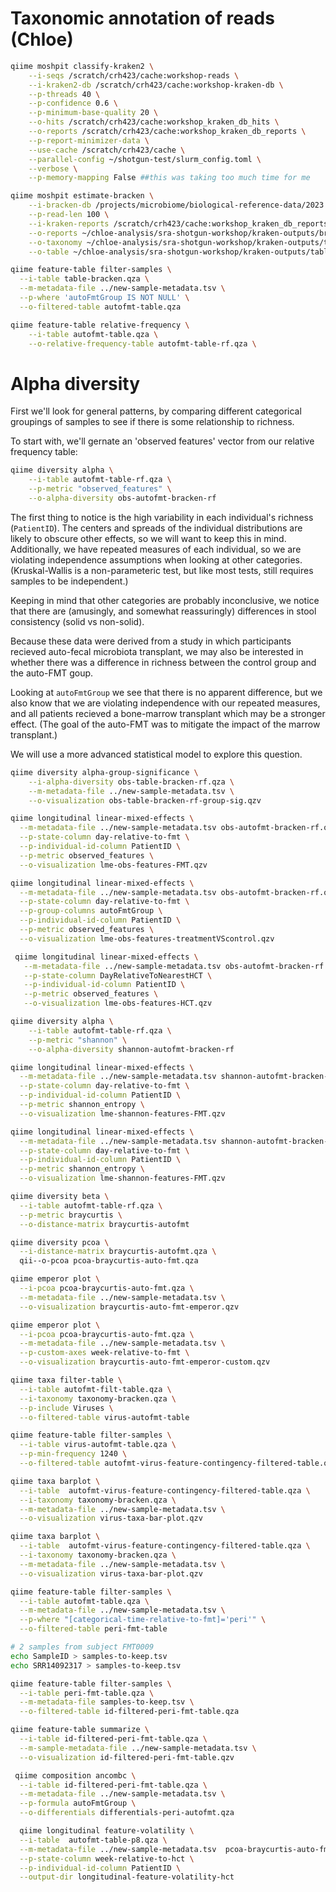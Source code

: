 # Taxonomic annotation of reads (Chloe)

```bash
qiime moshpit classify-kraken2 \
	--i-seqs /scratch/crh423/cache:workshop-reads \
	--i-kraken2-db /scratch/crh423/cache:workshop-kraken-db \
	--p-threads 40 \
	--p-confidence 0.6 \
	--p-minimum-base-quality 20 \
	--o-hits /scratch/crh423/cache:workshop_kraken_db_hits \
	--o-reports /scratch/crh423/cache:workshop_kraken_db_reports \
	--p-report-minimizer-data \
	--use-cache /scratch/crh423/cache \
	--parallel-config ~/shotgun-test/slurm_config.toml \
    --verbose \
    --p-memory-mapping False ##this was taking too much time for me 
```
```bash
qiime moshpit estimate-bracken \
    --i-bracken-db /projects/microbiome/biological-reference-data/2023.06.05-k2-plus-pf-bracken-db.qza \
    --p-read-len 100 \
    --i-kraken-reports /scratch/crh423/cache:workshop_kraken_db_reports \
    --o-reports ~/chloe-analysis/sra-shotgun-workshop/kraken-outputs/bracken-reports.qza \
    --o-taxonomy ~/chloe-analysis/sra-shotgun-workshop/kraken-outputs/taxonomy-bracken.qza \
    --o-table ~/chloe-analysis/sra-shotgun-workshop/kraken-outputs/table-bracken.qza
```

```bash
qiime feature-table filter-samples \
  --i-table table-bracken.qza \
  --m-metadata-file ../new-sample-metadata.tsv \
  --p-where 'autoFmtGroup IS NOT NULL' \
  --o-filtered-table autofmt-table.qza
```

```bash
qiime feature-table relative-frequency \
    --i-table autofmt-table.qza \
	--o-relative-frequency-table autofmt-table-rf.qza \
```

# Alpha diversity 


First we'll look for general patterns, by comparing different categorical groupings of samples to see if there is some relationship to richness.

To start with, we'll gernate an 'observed features' vector from our relative frequency table:

```bash
qiime diversity alpha \
    --i-table autofmt-table-rf.qza \
    --p-metric "observed_features" \
    --o-alpha-diversity obs-autofmt-bracken-rf
```
The first thing to notice is the high variability in each individual's richness
(`PatientID`). The centers and spreads of the individual distributions are
likely to obscure other effects, so we will want to keep this in mind.
Additionally, we have repeated measures of each individual, so we are
violating independence assumptions when looking at other categories.
(Kruskal-Wallis is a non-parameteric test, but like most tests, still requires
samples to be independent.)

Keeping in mind that other categories are probably inconclusive,
we notice that there are (amusingly, and somewhat reassuringly) differences
in stool consistency (solid vs non-solid).

Because these data were derived from a study in which participants recieved
auto-fecal microbiota transplant, we may also be interested in whether there
was a difference in richness between the control group and the auto-FMT goup.

Looking at ``autoFmtGroup`` we see that there is no apparent difference, but
we also know that we are violating independence with our repeated measures, and
all patients recieved a bone-marrow transplant which may be a stronger effect.
(The goal of the auto-FMT was to mitigate the impact of the marrow transplant.)

We will use a more advanced statistical model to explore this question.
```bash
qiime diversity alpha-group-significance \
    --i-alpha-diversity obs-table-bracken-rf.qza \
    --m-metadata-file ../new-sample-metadata.tsv \
    --o-visualization obs-table-bracken-rf-group-sig.qzv
```

```bash
qiime longitudinal linear-mixed-effects \
  --m-metadata-file ../new-sample-metadata.tsv obs-autofmt-bracken-rf.qza \
  --p-state-column day-relative-to-fmt \
  --p-individual-id-column PatientID \
  --p-metric observed_features \
  --o-visualization lme-obs-features-FMT.qzv
```

```bash
qiime longitudinal linear-mixed-effects \
  --m-metadata-file ../new-sample-metadata.tsv obs-autofmt-bracken-rf.qza \
  --p-state-column day-relative-to-fmt \
  --p-group-columns autoFmtGroup \
  --p-individual-id-column PatientID \
  --p-metric observed_features \
  --o-visualization lme-obs-features-treatmentVScontrol.qzv
```

```bash
 qiime longitudinal linear-mixed-effects \
   --m-metadata-file ../new-sample-metadata.tsv obs-autofmt-bracken-rf.qza \
   --p-state-column DayRelativeToNearestHCT \
   --p-individual-id-column PatientID \
   --p-metric observed_features \
   --o-visualization lme-obs-features-HCT.qzv
```
```bash
qiime diversity alpha \
    --i-table autofmt-table-rf.qza \
    --p-metric "shannon" \
    --o-alpha-diversity shannon-autofmt-bracken-rf
```
```bash
qiime longitudinal linear-mixed-effects \
  --m-metadata-file ../new-sample-metadata.tsv shannon-autofmt-bracken-rf.qza \
  --p-state-column day-relative-to-fmt \
  --p-individual-id-column PatientID \
  --p-metric shannon_entropy \
  --o-visualization lme-shannon-features-FMT.qzv
```

```bash
qiime longitudinal linear-mixed-effects \
  --m-metadata-file ../new-sample-metadata.tsv shannon-autofmt-bracken-rf.qza \
  --p-state-column day-relative-to-fmt \
  --p-individual-id-column PatientID \
  --p-metric shannon_entropy \
  --o-visualization lme-shannon-features-FMT.qzv
```

```bash
qiime diversity beta \
  --i-table autofmt-table-rf.qza \
  --p-metric braycurtis \
  --o-distance-matrix braycurtis-autofmt
```

```bash
qiime diversity pcoa \
  --i-distance-matrix braycurtis-autofmt.qza \
  qii--o-pcoa pcoa-braycurtis-auto-fmt.qza 
```

```bash
qiime emperor plot \
  --i-pcoa pcoa-braycurtis-auto-fmt.qza \
  --m-metadata-file ../new-sample-metadata.tsv \
  --o-visualization braycurtis-auto-fmt-emperor.qzv 
```

```bash
qiime emperor plot \
  --i-pcoa pcoa-braycurtis-auto-fmt.qza \
  --m-metadata-file ../new-sample-metadata.tsv \
  --p-custom-axes week-relative-to-fmt \
  --o-visualization braycurtis-auto-fmt-emperor-custom.qzv 
```

```bash
qiime taxa filter-table \
  --i-table autofmt-filt-table.qza \
  --i-taxonomy taxonomy-bracken.qza \
  --p-include Viruses \
  --o-filtered-table virus-autofmt-table
```
```bash
qiime feature-table filter-samples \
  --i-table virus-autofmt-table.qza \
  --p-min-frequency 1240 \
  --o-filtered-table autofmt-virus-feature-contingency-filtered-table.qza
```

```bash
qiime taxa barplot \
  --i-table  autofmt-virus-feature-contingency-filtered-table.qza \
  --i-taxonomy taxonomy-bracken.qza \
  --m-metadata-file ../new-sample-metadata.tsv \
  --o-visualization virus-taxa-bar-plot.qzv
```


```bash
qiime taxa barplot \
  --i-table  autofmt-virus-feature-contingency-filtered-table.qza \
  --i-taxonomy taxonomy-bracken.qza \
  --m-metadata-file ../new-sample-metadata.tsv \
  --o-visualization virus-taxa-bar-plot.qzv
```

```bash
qiime feature-table filter-samples \
  --i-table autofmt-table.qza \
  --m-metadata-file ../new-sample-metadata.tsv \
  --p-where "[categorical-time-relative-to-fmt]='peri'" \
  --o-filtered-table peri-fmt-table
```

```bash
# 2 samples from subject FMT0009
echo SampleID > samples-to-keep.tsv
echo SRR14092317 > samples-to-keep.tsv
```
```bash
qiime feature-table filter-samples \
  --i-table peri-fmt-table.qza \
  --m-metadata-file samples-to-keep.tsv \
  --o-filtered-table id-filtered-peri-fmt-table.qza
```
```bash
qiime feature-table summarize \
  --i-table id-filtered-peri-fmt-table.qza \
  --m-sample-metadata-file ../new-sample-metadata.tsv \
  --o-visualization id-filtered-peri-fmt-table.qzv
```
```bash
 qiime composition ancombc \
  --i-table id-filtered-peri-fmt-table.qza \
  --m-metadata-file ../new-sample-metadata.tsv \
  --p-formula autoFmtGroup \
  --o-differentials differentials-peri-autofmt.qza
```
```bash
  qiime longitudinal feature-volatility \
  --i-table  autofmt-table-p8.qza \
  --m-metadata-file ../new-sample-metadata.tsv 	pcoa-braycurtis-auto-fmt.qza obs-table-bracken-rf.qza \
  --p-state-column week-relative-to-hct \
  --p-individual-id-column PatientID \
  --output-dir longitudinal-feature-volatility-hct
```




